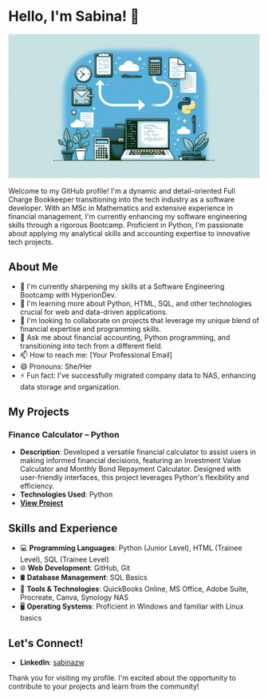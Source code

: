 # Hello, I'm Sabina! 👋

![Banner Image](https://github.com/sabinazw/sabinazw/blob/main/banner.jpg)

Welcome to my GitHub profile! I'm a dynamic and detail-oriented Full Charge Bookkeeper transitioning into the tech industry as a software developer. With an MSc in Mathematics and extensive experience in financial management, I'm currently enhancing my software engineering skills through a rigorous Bootcamp. Proficient in Python, I'm passionate about applying my analytical skills and accounting expertise to innovative tech projects.

## About Me

- 🔭 I'm currently sharpening my skills at a Software Engineering Bootcamp with HyperionDev.
- 🌱 I'm learning more about Python, HTML, SQL, and other technologies crucial for web and data-driven applications.
- 👯 I'm looking to collaborate on projects that leverage my unique blend of financial expertise and programming skills.
- 💬 Ask me about financial accounting, Python programming, and transitioning into tech from a different field.
- 📫 How to reach me: [Your Professional Email]
- 😄 Pronouns: She/Her
- ⚡ Fun fact: I've successfully migrated company data to NAS, enhancing data storage and organization.

## My Projects

### Finance Calculator – Python
- **Description**: Developed a versatile financial calculator to assist users in making informed financial decisions, featuring an Investment Value Calculator and Monthly Bond Repayment Calculator. Designed with user-friendly interfaces, this project leverages Python's flexibility and efficiency.
- **Technologies Used**: Python
- **[View Project](https://github.com/sabinazw/Bootcamp-projects/blob/main/finance_calculators.py)**

## Skills and Experience

* 💻 **Programming Languages**: Python (Junior Level), HTML (Trainee Level), SQL (Trainee Level)
* 🌐 **Web Development**: GitHub, Git
* 🛢 **Database Management**: SQL Basics
* 🔧 **Tools & Technologies**: QuickBooks Online, MS Office, Adobe Suite, Procreate, Canva, Synology NAS
* 🖥 **Operating Systems**: Proficient in Windows and familiar with Linux basics

## Let's Connect!

- **LinkedIn**: [sabinazw](https://www.linkedin.com/in/sabina-z-261656105/)

Thank you for visiting my profile. I'm excited about the opportunity to contribute to your projects and learn from the community!

